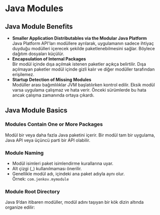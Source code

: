# Java Modules

## Java Module Benefits
- **Smaller Application Distributables via the Modular Java Platform**  
  Java Platform API'ları modüllere ayrılarak, uygulamanın sadece ihtiyaç duyduğu modülleri içerecek şekilde paketlenebilmesini sağlar. Böylece dağıtım dosyaları küçülür.
- **Encapsulation of Internal Packages**  
  Bir modül içinde dışa açılmak istenen paketler açıkça belirtilir. Dışa açılmayan paketler modül içinde gizli kalır ve diğer modüller tarafından erişilemez.
- **Startup Detection of Missing Modules**  
  Modüller arası bağımlılıklar JVM başlatılırken kontrol edilir. Eksik modül varsa uygulama çalışmaz ve hata verir. Önceki sürümlerde bu hata ancak çalışma zamanında ortaya çıkardı.

## Java Module Basics

### Modules Contain One or More Packages
Modül bir veya daha fazla Java paketini içerir. Bir modül tam bir uygulama, Java API veya üçüncü parti bir API olabilir.

### Module Naming
- Modül isimleri paket isimlendirme kurallarına uyar.
- Alt çizgi (_) kullanılmaması önerilir.
- Genellikle modül adı, içindeki ana paket adıyla aynı olur.  
  Örnek: `com.jenkov.mymodule`

### Module Root Directory
Java 9’dan itibaren modüller, modül adını taşıyan bir kök dizin altında organize edilir:  
